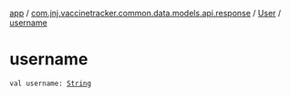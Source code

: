[app](../../index.md) / [com.jnj.vaccinetracker.common.data.models.api.response](../index.md) / [User](index.md) / [username](./username.md)

# username

`val username: `[`String`](https://kotlinlang.org/api/latest/jvm/stdlib/kotlin/-string/index.html)